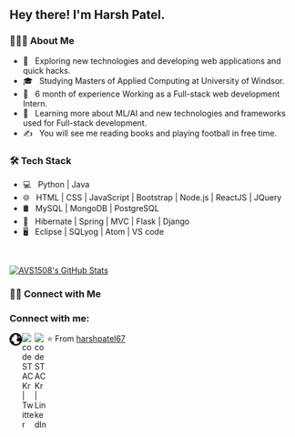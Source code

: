 <h2> Hey there! I'm Harsh Patel.</h2>

<h3> 👨🏻‍💻 About Me </h3>

- 🤔 &nbsp; Exploring new technologies and developing web applications and quick hacks.
- 🎓 &nbsp; Studying Masters of Applied Computing at University of Windsor.
- 💼 &nbsp; 6 month of experience Working as a Full-stack web development Intern.
- 🌱 &nbsp; Learning more about ML/AI and new technologies and frameworks used for Full-stack development.
- ✍️ &nbsp; You will see me reading books and playing football in free time.

<h3>🛠 Tech Stack</h3>

- 💻 &nbsp; Python | Java 
- 🌐 &nbsp; HTML | CSS | JavaScript | Bootstrap | Node.js | ReactJS | JQuery
- 🛢 &nbsp; MySQL | MongoDB | PostgreSQL
- 🔧 &nbsp; Hibernate | Spring | MVC | Flask | Django 
- 🖥 &nbsp; Eclipse | SQLyog | Atom | VS code

<br/>

[![AVS1508's GitHub Stats](https://github-readme-stats.vercel.app/api?username=harshpatel67&show_icons=true&hide_borders=true)](https://github.com/harshpatel67)

<h3> 🤝🏻 Connect with Me </h3>

### Connect with me:

[<img align="left" alt="https://harshpatel67.github.io/" width="22px" src="https://raw.githubusercontent.com/iconic/open-iconic/master/svg/globe.svg" />][website]
[<img align="left" alt="codeSTACKr | Twitter" width="22px" src="https://cdn.jsdelivr.net/npm/simple-icons@v3/icons/twitter.svg" />][twitter]
[<img align="left" alt="codeSTACKr | LinkedIn" width="22px" src="https://cdn.jsdelivr.net/npm/simple-icons@v3/icons/linkedin.svg" />][linkedin]

[website]: https://harshpatel67.github.io/
[twitter]: https://twitter.com/ErHarshPatel
[linkedin]: https://www.linkedin.com/in/harshpatel67

⭐️ From [harshpatel67](https://github.com/harshpatel67)